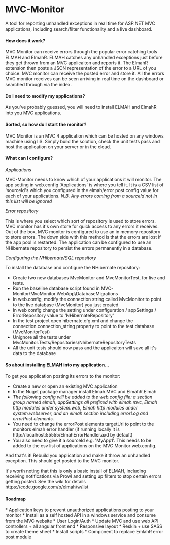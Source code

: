 MVC-Monitor
===========

A tool for reporting unhandled exceptions in real time for ASP.NET MVC applications, including search/filter functionality and a live dashboard.

<h4>How does it work?</h4>

MVC Monitor can receive errors through the popular error catching tools ELMAH and ElmahR. ELMAH catches any unhandled exceptions just before they get thrown from an MVC applicaiton and reports it. The ElmahR extension then posts a JSON representation of the error to a URL of you choice. MVC monitor can receive the posted error and store it. All the errors MVC monitor receives can be seen arriving in real time on the dashboard or searched through via the index.

<h4>Do I need to modify my applications?</h4>

As you've probably guessed, you will need to install ELMAH and ElmahR into you MVC applications.

<h4>Sorted, so how do I start the monitor?</h4>

MVC Monitor is an MVC 4 application which can be hosted on any windows machine using IIS. Simply build the solution, check the unit tests pass and host the application on your server or in the cloud.

<h4>What can I configure?</h4>

*Applications*

MVC-Monitor needs to know which of your applications it will monitor. The app setting in web.config 'Applications' is where you tell it. It is a CSV list of 'sourceId's which you configured in the elmah/error post config value for each of your applications. *N.B. Any errors coming from a sourceId not in this list will be ignored*

*Error repository*

This is where you select which sort of repository is used to store errors. MVC monitor has it's own store for quick access to any errors it receives. Out of the box, MVC monitor is configured to use an in memory repository to store errors. The down side with this method is that the errors are lost if the app pool is restarted. The application can be configured to use an NHibernate repository to persist the errors permanently in a database. 

*Configuring the NHibernate/SQL repository*

To install the database and configure the NHibernate repository:
* Create two new databases MvcMonitor and MvcMonitorTest, for live and tests.
* Run the baseline database script found in MVC-Monitor\MvcMonitor.WebApp\DatabaseMigrations
* In web.config, modify the connection string called MvcMonitor to point to the live database (MvcMonitor) you just created
* In web config change the setting under configuration / appSettings / ErrorRepository value to 'NHibernateRepository'
* In the test project open hibernate.cfg.xml and change the connection.connection_string property to point to the test database (MvcMonitorTest)
* Unignore all the tests under MvcMonitor.Tests/Repositories/NhibernateRepositoryTests
* All the unit tests should now pass and the applicaiton will save all it's data to the database


<h4>So about installing ELMAH into my application...</h4>

To get you application posting its errors to the monitor:

* Create a new or open an existing MVC application
* In the Nuget package manager install Elmah.MVC and ElmahR.Elmah
* *The following config will be added to the web.config file: a section group named elmah, appSettings all prefixed with elmah.mvc, Elmah http modules under system.web, Elmah http modules under system.webserver, and an elmah section including errorLog and errorPost elements.*
* You need to change the errorPost elements targetUrl to point to the monitors elmah error handler (if running locally it is http://localhost:55555/ElmahErrorHandler.axd by default)
* You also need to give it a sourceId e.g. 'MyApp1'. This needs to be added to the csv list of applications on the MVC Monitor web.config.

And that's it! Rebuild you application and make it throw an unhandled exception. This should get posted to the MVC monitor.

It's worth noting that this is only a basic install of ELMAH, including receiving notifications via Prowl and setting up filters to stop certain errors getting posted. See the wiki for details https://code.google.com/p/elmah/w/list 

<h4>Roadmap</h4>
* Application keys to prevent unauthorized applications posting to your monitor
* Install as a self hosted API in a windows service and consume from the MVC website
* User Login/Auth
* Update MVC and use web API controllers + all angular front end
* Responsive layout
* Reskin + use SASS to create theme sheet
* Install scripts
* Component to replace EmlahR error post module
